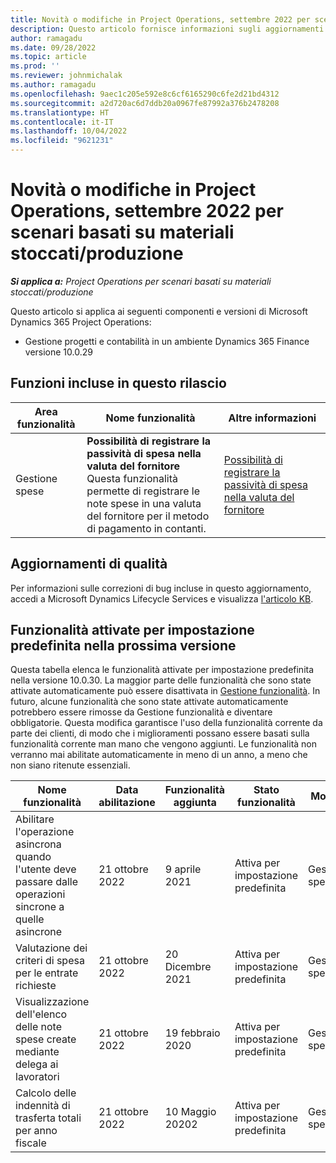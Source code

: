 ```yaml
---
title: Novità o modifiche in Project Operations, settembre 2022 per scenari basati su materiali stoccati/produzione
description: Questo articolo fornisce informazioni sugli aggiornamenti di qualità disponibili nella versione di settembre 2022 di Microsoft Dynamics 365 Project Operations per scenari basati su produzione/materiali non stoccati.
author: ramagadu
ms.date: 09/28/2022
ms.topic: article
ms.prod: ''
ms.reviewer: johnmichalak
ms.author: ramagadu
ms.openlocfilehash: 9aec1c205e592e8c6cf6165290c6fe2d21bd4312
ms.sourcegitcommit: a2d720ac6d7ddb20a0967fe87992a376b2478208
ms.translationtype: HT
ms.contentlocale: it-IT
ms.lasthandoff: 10/04/2022
ms.locfileid: "9621231"
---
```

# <a name="whats-new-or-changed-in-project-operations-september-2022-for-stockedproduction-based-scenarios"></a>Novità o modifiche in Project Operations, settembre 2022 per scenari basati su materiali stoccati/produzione

_**Si applica a:** Project Operations per scenari basati su materiali stoccati/produzione_

Questo articolo si applica ai seguenti componenti e versioni di Microsoft Dynamics 365 Project Operations:

- Gestione progetti e contabilità in un ambiente Dynamics 365 Finance versione 10.0.29

## <a name="features-included-in-this-release"></a>Funzioni incluse in questo rilascio

| Area funzionalità | Nome funzionalità | Altre informazioni |
| --- | --- | --- |
| Gestione spese | **Possibilità di registrare la passività di spesa nella valuta del fornitore**<br>Questa funzionalità permette di registrare le note spese in una valuta del fornitore per il metodo di pagamento in contanti. | [Possibilità di registrare la passività di spesa nella valuta del fornitore](/dynamics365/project-operations/expense/posting-expense-reports#enable-the-ability-to-post-expense-liability-in-vendor-currency-for-cash-payment-method-feature) |

## <a name="quality-updates"></a>Aggiornamenti di qualità

Per informazioni sulle correzioni di bug incluse in questo aggiornamento, accedi a Microsoft Dynamics Lifecycle Services e visualizza [l'articolo KB](https://fix.lcs.dynamics.com/Issue/Details?bugId=726559).

## <a name="features-turned-on-by-default-in-upcoming-release"></a>Funzionalità attivate per impostazione predefinita nella prossima versione

Questa tabella elenca le funzionalità attivate per impostazione predefinita nella versione 10.0.30. La maggior parte delle funzionalità che sono state attivate automaticamente può essere disattivata in [Gestione funzionalità](/dynamics365/fin-ops-core/fin-ops/get-started/feature-management/feature-management-overview). In futuro, alcune funzionalità che sono state attivate automaticamente potrebbero essere rimosse da Gestione funzionalità e diventare obbligatorie. Questa modifica garantisce l'uso della funzionalità corrente da parte dei clienti, di modo che i miglioramenti possano essere basati sulla funzionalità corrente man mano che vengono aggiunti. Le funzionalità non verranno mai abilitate automaticamente in meno di un anno, a meno che non siano ritenute essenziali.

| Nome funzionalità | Data abilitazione | Funzionalità aggiunta | Stato funzionalità | Modulo |
| --- | --- | --- |--- |--- |
| Abilitare l'operazione asincrona quando l'utente deve passare dalle operazioni sincrone a quelle asincrone | 21 ottobre 2022 | 9 aprile 2021 | Attiva per impostazione predefinita | Gestione spese |
| Valutazione dei criteri di spesa per le entrate richieste | 21 ottobre 2022 | 20 Dicembre 2021 | Attiva per impostazione predefinita | Gestione spese |
| Visualizzazione dell'elenco delle note spese create mediante delega ai lavoratori | 21 ottobre 2022 | 19 febbraio 2020 | Attiva per impostazione predefinita | Gestione spese |
| Calcolo delle indennità di trasferta totali per anno fiscale | 21 ottobre 2022 | 10 Maggio 20202 | Attiva per impostazione predefinita | Gestione spese |
